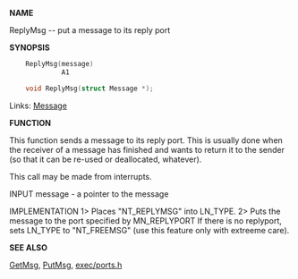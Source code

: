 
**NAME**

ReplyMsg -- put a message to its reply port

**SYNOPSIS**

```c
    ReplyMsg(message)
             A1

    void ReplyMsg(struct Message *);

```
Links: [Message](_0099) 

**FUNCTION**

This function sends a message to its reply port.  This is usually
done when the receiver of a message has finished and wants to
return it to the sender (so that it can be re-used or deallocated,
whatever).

This call may be made from interrupts.

INPUT
message - a pointer to the message

IMPLEMENTATION
1&#062; Places &#034;NT_REPLYMSG&#034; into LN_TYPE.
2&#062; Puts the message to the port specified by MN_REPLYPORT
If there is no replyport, sets LN_TYPE to &#034;NT_FREEMSG&#034; (use this
feature only with extreeme care).

**SEE ALSO**

[GetMsg](GetMsg), [PutMsg](PutMsg), [exec/ports.h](_0099)
